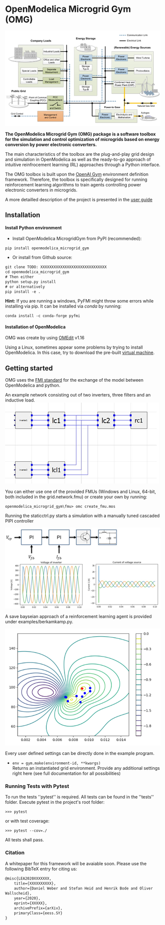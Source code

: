 # OpenModelica Microgrid Gym (OMG)
![](docs/pictures/microgrid.jpg)


__The OpenModelica Microgrid Gym (OMG) package is a software toolbox for the
simulation and control optimization of microgrids based on energy conversion by power electronic converters.__ 

The main characteristics of the toolbox are the plug-and-play grid design and simulation in OpenModelica as well as the ready-to-go approach of intuitive reinfrocement learning (RL) approaches through a Python interface. 

The OMG toolbox is built upon the [OpenAI Gym](https://gym.openai.com/) environment definition framework. 
Therefore, the toolbox is specifically designed for running reinforcement 
learning algorithms to train agents controlling power electronic converters in microgrids.

A more detailled description of the project is presented in the [user guide](/user_guide/user_guide.html)

## Installation

#### Install Python environment
- Install OpenModelica MicrogridGym from PyPI (recommended):

```
pip install openmodelica_microgrid_gym
```

- Or install from Github source:

```
git clone TODO: XXXXXXXXXXXXXXXXXXXXXXXXXXXXXX 
cd openmodelica_microgrid_gym
# Then either
python setup.py install
# or alternatively
pip install -e .
```

**Hint:** If you are running a windows, PyFMI might throw some errors while installing via pip.
It can be installed via _conda_ by running:

```
conda install -c conda-forge pyfmi 
```

#### Installation of OpenModelica

OMG was create by using [OMEdit](https://openmodelica.org/download/download-windows) v1.16

Using a Linux, sometimes appear some problems by trying to install OpenModelica. In this case, try to download the pre-built [virtual machine](https://openmodelica.org/download/virtual-machine). 


## Getting started



OMG uses the [FMI standard](https://fmi-standard.org/) for the exchange of the model between OpenModelica and python.

An example network consisting out of two inverters, three filters and an inductive load.
![](docs/pictures/omedit.jpg)


You can either use one of the provided FMUs (Windows and Linux, 64-bit, both included in the grid.network.fmu) or create your own by running: 



```
openmodelica_microgrid_gym\fmu> omc create_fmu.mos
```
Running the staticctrl.py starts a simulation with a manually tuned cascaded PIPI controller

![](docs/pictures/control.jpg)

A save bayseian approach of a reinforcement learning agent is provided under examples/berkamkamp.py.

![](docs/pictures/kp_kp_J.png)

Every user defined settings can be directly done in the example program. 

* `env = gym.make(environment-id, **kwargs)`  
    Returns an instantiated grid environment. Provide any additional settings right here (see full documentation for all possibilities)

 

### Running Tests with Pytest
To run the tests ''pytest'' is required.
All tests can be found in the ''tests'' folder.
Execute pytest in the project's root folder:
```
>>> pytest
```
or with test coverage:
```
>>> pytest --cov=./
```
All tests shall pass.

### Citation
A whitepaper for this framework will be avaiable soon. Please use the following BibTeX entry for citing us:
```
@misc{LEA2020XXXXXXX,
    title={XXXXXXXXXX},
    author={Daniel Weber and Stefan Heid and Henrik Bode and Oliver Wallscheid},
    year={2020},
    eprint={XXXXX},
    archivePrefix={arXiv},
    primaryClass={eess.SY}
}
```